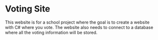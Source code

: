 # Voting Site
This website is for a school project where the goal is to create a website with C# where you vote. The website also needs to connect to a database where all the voting information will be stored.